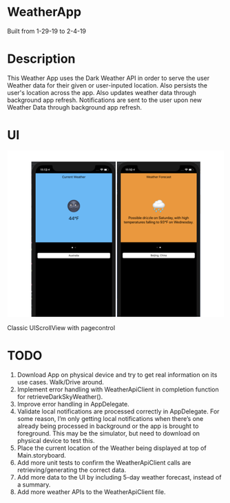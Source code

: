 # WeatherApp
Built from 1-29-19 to 2-4-19

# Description
This Weather App uses the Dark Weather API in order to serve the user Weather data for their given or user-inputed location.
Also persists the user's location across the app.
Also updates weather data through background app refresh.
Notifications are sent to the user upon new Weather Data through background app refresh.

# UI
![alt text](/WeatherAppDisplay.png?raw=true "Title")


Classic UIScrollView with pagecontrol

# TODO
1. Download App on physical device and try to get real information on its use cases. Walk/Drive around.
2. Implement error handling with WeatherApiClient in completion function for retrieveDarkSkyWeather().
3. Improve error handling in AppDelegate.
4. Validate local notifications are processed correctly in AppDelegate. For some reason, I’m only getting local notifications when there’s one already being processed in background or the app is brought to foreground. This may be the simulator, but need to download on physical device to test this.
5. Place the current location of the Weather being displayed at top of Main.storyboard.
6. Add more unit tests to confirm the WeatherApiClient calls are retrieving/generating the correct data.
7. Add more data to the UI by including 5-day weather forecast, instead of a summary.
8. Add more weather APIs to the WeatherApiClient file.

